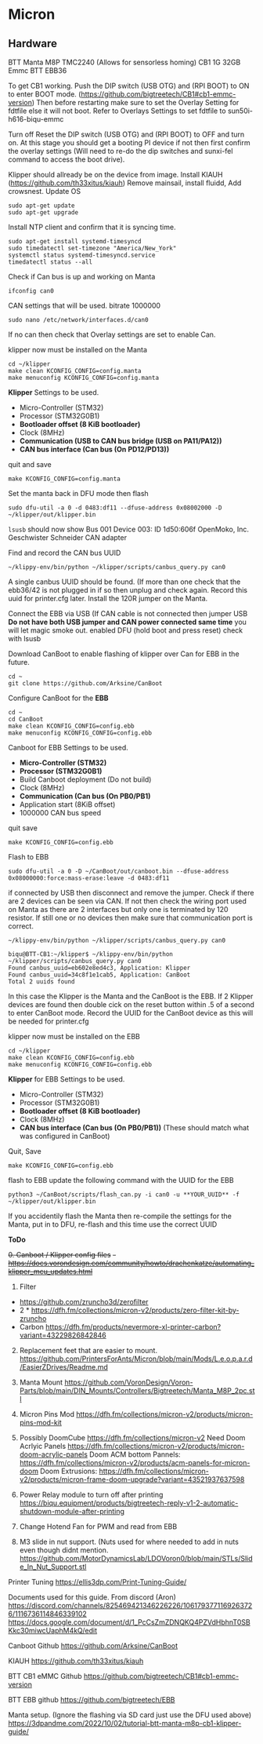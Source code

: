 # Micron
## Hardware
BTT Manta M8P
TMC2240 (Allows for sensorless homing)
CB1 1G 32GB Emmc
BTT EBB36 

To get CB1 working.
Push the DIP switch (USB OTG) and (RPI BOOT) to ON to enter BOOT mode.
(https://github.com/bigtreetech/CB1#cb1-emmc-version)
Then before restarting make sure to set the Overlay Setting for fdtfile else it will not boot.
Refer to Overlays Settings to set fdtfile to sun50i-h616-biqu-emmc

Turn off Reset the DIP switch (USB OTG) and (RPI BOOT) to OFF and turn on. At this stage you should get a booting PI device if not then first confirm the overlay settings (Will need to re-do the dip switches and sunxi-fel command to access the boot drive).

Klipper should allready be on the device from image.
Install KIAUH (https://github.com/th33xitus/kiauh)
Remove mainsail, install fluidd, Add crowsnest.
Update OS
```
sudo apt-get update
sudo apt-get upgrade
```

Install NTP client and confirm that it is syncing time.
```
sudo apt-get install systemd-timesyncd
sudo timedatectl set-timezone "America/New_York"
systemctl status systemd-timesyncd.service
timedatectl status --all
```

Check if Can bus is up and working on Manta
```
ifconfig can0
```
CAN settings that will be used.
bitrate 1000000
```
sudo nano /etc/network/interfaces.d/can0
```
If no can then check that Overlay settings are set to enable Can.

klipper now must be installed on the Manta
```
cd ~/klipper
make clean KCONFIG_CONFIG=config.manta
make menuconfig KCONFIG_CONFIG=config.manta
```

**Klipper** Settings to be used.
- Micro-Controller (STM32)
- Processor (STM32G0B1)
- **Bootloader offset (8 KiB bootloader)**
- Clock (8MHz)
- **Communication (USB to CAN bus bridge (USB on PA11/PA12))**
- **CAN bus interface (Can bus (On PD12/PD13))**

quit and save
```
make KCONFIG_CONFIG=config.manta
```

Set the manta back in DFU mode then flash
```
sudo dfu-util -a 0 -d 0483:df11 --dfuse-address 0x08002000 -D ~/klipper/out/klipper.bin
```

```lsusb``` should now show 
Bus 001 Device 003: ID 1d50:606f OpenMoko, Inc. Geschwister Schneider CAN adapter

Find and record the CAN bus UUID
```
~/klippy-env/bin/python ~/klipper/scripts/canbus_query.py can0
```

A single canbus UUID should be found. (If more than one check that the ebb36/42 is not plugged in if so then unplug and check again. Record this uuid for printer.cfg later.
Install the 120R jumper on the Manta.

Connect the EBB via USB (If CAN cable is not connected then jumper USB **Do not have both USB jumper and CAN power connected same time** you will let magic smoke out.
enabled DFU (hold boot and press reset) check with lsusb 

Download CanBoot to enable flashing of klipper over Can for EBB in the future.
```
cd ~
git clone https://github.com/Arksine/CanBoot
```
Configure CanBoot for the **EBB** 
```
cd ~
cd CanBoot
make clean KCONFIG_CONFIG=config.ebb
make menuconfig KCONFIG_CONFIG=config.ebb
```

Canboot for EBB Settings to be used.
- **Micro-Controller (STM32)**
- **Processor (STM32G0B1)**
- Build Canboot deployment (Do not build)
- Clock (8MHz)
- **Communication (Can bus (On PB0/PB1)**
- Application start (8KiB offset)
- 1000000 CAN bus speed

quit save
```
make KCONFIG_CONFIG=config.ebb
```

Flash to EBB

```
sudo dfu-util -a 0 -D ~/CanBoot/out/canboot.bin --dfuse-address 0x08000000:force:mass-erase:leave -d 0483:df11
```

if connected by USB then disconnect and remove the jumper.
Check if there are 2 devices can be seen via CAN. If not then check the wiring port used on Manta as there are 2 interfaces but only one is terminated by 120 resistor. If still one or no devices then make sure that communication port is correct.

```
~/klippy-env/bin/python ~/klipper/scripts/canbus_query.py can0
```

```
biqu@BTT-CB1:~/klipper$ ~/klippy-env/bin/python ~/klipper/scripts/canbus_query.py can0
Found canbus_uuid=eb602e8ed4c3, Application: Klipper
Found canbus_uuid=34c8f1e1cab5, Application: CanBoot
Total 2 uuids found
```

In this case the Klipper is the Manta and the CanBoot is the EBB. If 2 Klipper devices are found then double cick on the reset button within .5 of a second to enter CanBoot mode. Record the UUID for the CanBoot device as this will be needed for printer.cfg

klipper now must be installed on the EBB
```
cd ~/klipper
make clean KCONFIG_CONFIG=config.ebb
make menuconfig KCONFIG_CONFIG=config.ebb
```

**Klipper** for EBB Settings to be used.
- Micro-Controller (STM32)
- Processor (STM32G0B1)
- **Bootloader offset (8 KiB bootloader)**
- Clock (8MHz)
- **CAN bus interface (Can bus (On PB0/PB1))** (These should match what was configured in CanBoot)

Quit, Save
```
make KCONFIG_CONFIG=config.ebb
```

flash to EBB update the following command with the UUID for the EBB

```
python3 ~/CanBoot/scripts/flash_can.py -i can0 -u **YOUR_UUID** -f ~/klipper/out/klipper.bin
```

If you accidentily flash the Manta then re-compile the settings for the Manta, put in to DFU, re-flash and this time use the correct UUID

**ToDo**

~~0. Canboot / Klipper config files~~
~~- https://docs.vorondesign.com/community/howto/drachenkatze/automating_klipper_mcu_updates.html~~
 
1. Filter
- https://github.com/zruncho3d/zerofilter
- 2 * https://dfh.fm/collections/micron-v2/products/zero-filter-kit-by-zruncho
- Carbon https://dfh.fm/products/nevermore-xl-printer-carbon?variant=43229826842846

2. Replacement feet that are easier to mount.
 https://github.com/PrintersForAnts/Micron/blob/main/Mods/L.e.o.p.a.r.d/EasierZDrives/Readme.md

3. Manta Mount
 https://github.com/VoronDesign/Voron-Parts/blob/main/DIN_Mounts/Controllers/Bigtreetech/Manta_M8P_2pc.stl

4. Micron Pins Mod
 https://dfh.fm/collections/micron-v2/products/micron-pins-mod-kit

5. Possibly DoomCube 
https://dfh.fm/collections/micron-v2
 Need Doom Acrlyic Panels https://dfh.fm/collections/micron-v2/products/micron-doom-acrylic-panels
 Doom ACM bottom Pannels: https://dfh.fm/collections/micron-v2/products/acm-panels-for-micron-doom
 Doom Extrusions: https://dfh.fm/collections/micron-v2/products/micron-frame-doom-upgrade?variant=43521937637598

6. Power Relay module to turn off after printing
https://biqu.equipment/products/bigtreetech-reply-v1-2-automatic-shutdown-module-after-printing

7. Change Hotend Fan for PWM and read from EBB

8. M3 slide in nut support. (Nuts used for where needed to add in nuts even though didnt mention. 
https://github.com/MotorDynamicsLab/LDOVoron0/blob/main/STLs/Slide_In_Nut_Support.stl

Printer Tuning
https://ellis3dp.com/Print-Tuning-Guide/

Documents used for this guide.
From discord (Aron) https://discord.com/channels/825469421346226226/1061793771169263726/1116736114846339102 
https://docs.google.com/document/d/1_PcCsZmZDNQKQ4PZVdHbhnT0SBKkc30miwcUaphM4kQ/edit

Canboot Github
https://github.com/Arksine/CanBoot

KIAUH
https://github.com/th33xitus/kiauh

BTT CB1 eMMC Github
https://github.com/bigtreetech/CB1#cb1-emmc-version

BTT EBB github
https://github.com/bigtreetech/EBB

Manta setup. (Ignore the flashing via SD card just use the DFU used above)
https://3dpandme.com/2022/10/02/tutorial-btt-manta-m8p-cb1-klipper-guide/
